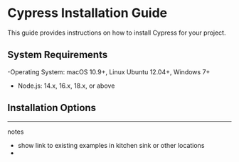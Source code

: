 # Cypress Installation Guide

This guide provides instructions on how to install Cypress for your project.

## System Requirements

-Operating System: macOS 10.9+, Linux Ubuntu 12.04+, Windows 7+

-   Node.js: 14.x, 16.x, 18.x, or above

## Installation Options



---

notes

-   show link to existing examples in kitchen sink or other locations
-

